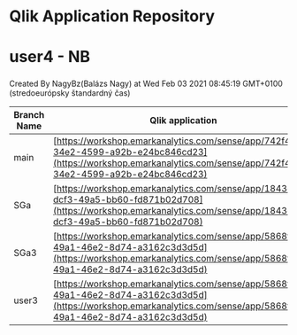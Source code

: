 # Qlik Application Repository 
# user4 - NB
### 
Created By NagyBz(Balázs Nagy) at Wed Feb 03 2021 08:45:19 GMT+0100 (stredoeurópsky štandardný čas)

Branch Name|Qlik application
---|---
main|[https://workshop.emarkanalytics.com/sense/app/742f4920-34e2-4599-a92b-e24bc846cd23](https://workshop.emarkanalytics.com/sense/app/742f4920-34e2-4599-a92b-e24bc846cd23)
SGa|[https://workshop.emarkanalytics.com/sense/app/1843edac-dcf3-49a5-bb60-fd871b02d708](https://workshop.emarkanalytics.com/sense/app/1843edac-dcf3-49a5-bb60-fd871b02d708)
SGa3|[https://workshop.emarkanalytics.com/sense/app/5868f130-49a1-46e2-8d74-a3162c3d3d5d](https://workshop.emarkanalytics.com/sense/app/5868f130-49a1-46e2-8d74-a3162c3d3d5d)
user3|[https://workshop.emarkanalytics.com/sense/app/5868f130-49a1-46e2-8d74-a3162c3d3d5d](https://workshop.emarkanalytics.com/sense/app/5868f130-49a1-46e2-8d74-a3162c3d3d5d)